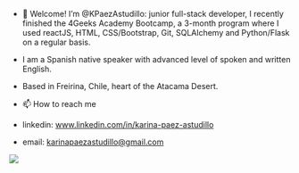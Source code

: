 - 👋 Welcome! I’m @KPaezAstudillo: junior full-stack developer, I recently finished the 4Geeks Academy Bootcamp, a 3-month program where I used reactJS, HTML, CSS/Bootstrap, Git, SQLAlchemy and Python/Flask on a regular basis.

- I am a Spanish native speaker with advanced level of spoken and written English.

- Based in Freirina, Chile, heart of the Atacama Desert.

- 📫 How to reach me
- linkedin:  www.linkedin.com/in/karina-paez-astudillo
- email: karinapaezastudillo@gmail.com

![](https://raw.githubusercontent.com/KPaezAstudillo/stats-template/github-profile-summary-cards-example/master/profile-summary-card-output/nord_bright/1-repos-per-language.svg)

